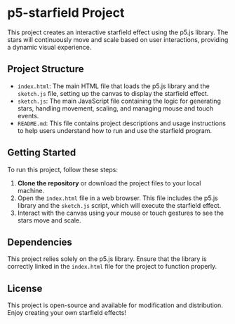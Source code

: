 # p5-starfield Project

This project creates an interactive starfield effect using the p5.js library. The stars will continuously move and scale based on user interactions, providing a dynamic visual experience.

## Project Structure

- `index.html`: The main HTML file that loads the p5.js library and the `sketch.js` file, setting up the canvas to display the starfield effect.
- `sketch.js`: The main JavaScript file containing the logic for generating stars, handling movement, scaling, and managing mouse and touch events.
- `README.md`: This file contains project descriptions and usage instructions to help users understand how to run and use the starfield program.

## Getting Started

To run this project, follow these steps:

1. **Clone the repository** or download the project files to your local machine.
2. Open the `index.html` file in a web browser. This file includes the p5.js library and the `sketch.js` script, which will execute the starfield effect.
3. Interact with the canvas using your mouse or touch gestures to see the stars move and scale.

## Dependencies

This project relies solely on the p5.js library. Ensure that the library is correctly linked in the `index.html` file for the project to function properly.

## License

This project is open-source and available for modification and distribution. Enjoy creating your own starfield effects!